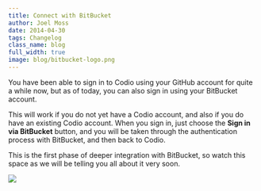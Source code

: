 ```yaml
---
title: Connect with BitBucket
author: Joel Moss
date: 2014-04-30
tags: Changelog
class_name: blog
full_width: true
image: blog/bitbucket-logo.png
---
```


You have been able to sign in to Codio using your GitHub account for quite a while now, but as of today, you can also sign in using your BitBucket account.

This will work if you do not yet have a Codio account, and also if you do have an existing Codio account. When you sign in, just choose the **Sign in via BitBucket** button, and you will be taken through the authentication process with BitBucket, and then back to Codio.

This is the first phase of deeper integration with BitBucket, so watch this space as we will be telling you all about it very soon.

![](blog/bitbucket.png)